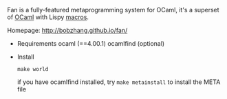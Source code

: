 
Fan is a fully-featured metaprogramming system for OCaml, it's a
superset of [OCaml](http://caml.inria.fr/) with Lispy
[macros](http://letoverlambda.com/).

Homepage: http://bobzhang.github.io/fan/


* Requirements
  ocaml (==4.00.1)
  ocamlfind (optional)


* Install

  `make world`

  if you have ocamlfind installed, try
  `make metainstall` to install the META file
